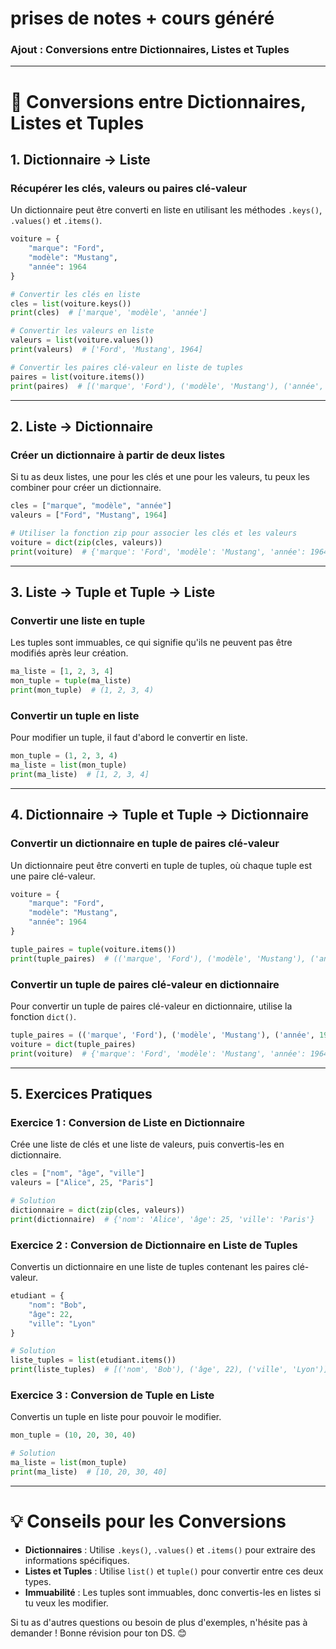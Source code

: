# prises de notes + cours généré

### Ajout : Conversions entre Dictionnaires, Listes et Tuples

---

# 🔄 Conversions entre Dictionnaires, Listes et Tuples

## 1. Dictionnaire → Liste

### Récupérer les clés, valeurs ou paires clé-valeur
Un dictionnaire peut être converti en liste en utilisant les méthodes `.keys()`, `.values()` et `.items()`.

```python
voiture = {
    "marque": "Ford",
    "modèle": "Mustang",
    "année": 1964
}

# Convertir les clés en liste
cles = list(voiture.keys())
print(cles)  # ['marque', 'modèle', 'année']

# Convertir les valeurs en liste
valeurs = list(voiture.values())
print(valeurs)  # ['Ford', 'Mustang', 1964]

# Convertir les paires clé-valeur en liste de tuples
paires = list(voiture.items())
print(paires)  # [('marque', 'Ford'), ('modèle', 'Mustang'), ('année', 1964)]
```

---

## 2. Liste → Dictionnaire

### Créer un dictionnaire à partir de deux listes
Si tu as deux listes, une pour les clés et une pour les valeurs, tu peux les combiner pour créer un dictionnaire.

```python
cles = ["marque", "modèle", "année"]
valeurs = ["Ford", "Mustang", 1964]

# Utiliser la fonction zip pour associer les clés et les valeurs
voiture = dict(zip(cles, valeurs))
print(voiture)  # {'marque': 'Ford', 'modèle': 'Mustang', 'année': 1964}
```

---

## 3. Liste → Tuple et Tuple → Liste

### Convertir une liste en tuple
Les tuples sont immuables, ce qui signifie qu'ils ne peuvent pas être modifiés après leur création.

```python
ma_liste = [1, 2, 3, 4]
mon_tuple = tuple(ma_liste)
print(mon_tuple)  # (1, 2, 3, 4)
```

### Convertir un tuple en liste
Pour modifier un tuple, il faut d'abord le convertir en liste.

```python
mon_tuple = (1, 2, 3, 4)
ma_liste = list(mon_tuple)
print(ma_liste)  # [1, 2, 3, 4]
```

---

## 4. Dictionnaire → Tuple et Tuple → Dictionnaire

### Convertir un dictionnaire en tuple de paires clé-valeur
Un dictionnaire peut être converti en tuple de tuples, où chaque tuple est une paire clé-valeur.

```python
voiture = {
    "marque": "Ford",
    "modèle": "Mustang",
    "année": 1964
}

tuple_paires = tuple(voiture.items())
print(tuple_paires)  # (('marque', 'Ford'), ('modèle', 'Mustang'), ('année', 1964))
```

### Convertir un tuple de paires clé-valeur en dictionnaire
Pour convertir un tuple de paires clé-valeur en dictionnaire, utilise la fonction `dict()`.

```python
tuple_paires = (('marque', 'Ford'), ('modèle', 'Mustang'), ('année', 1964))
voiture = dict(tuple_paires)
print(voiture)  # {'marque': 'Ford', 'modèle': 'Mustang', 'année': 1964}
```

---

## 5. Exercices Pratiques

### Exercice 1 : Conversion de Liste en Dictionnaire
Crée une liste de clés et une liste de valeurs, puis convertis-les en dictionnaire.

```python
cles = ["nom", "âge", "ville"]
valeurs = ["Alice", 25, "Paris"]

# Solution
dictionnaire = dict(zip(cles, valeurs))
print(dictionnaire)  # {'nom': 'Alice', 'âge': 25, 'ville': 'Paris'}
```

### Exercice 2 : Conversion de Dictionnaire en Liste de Tuples
Convertis un dictionnaire en une liste de tuples contenant les paires clé-valeur.

```python
etudiant = {
    "nom": "Bob",
    "âge": 22,
    "ville": "Lyon"
}

# Solution
liste_tuples = list(etudiant.items())
print(liste_tuples)  # [('nom', 'Bob'), ('âge', 22), ('ville', 'Lyon')]
```

### Exercice 3 : Conversion de Tuple en Liste
Convertis un tuple en liste pour pouvoir le modifier.

```python
mon_tuple = (10, 20, 30, 40)

# Solution
ma_liste = list(mon_tuple)
print(ma_liste)  # [10, 20, 30, 40]
```

---

# 💡 Conseils pour les Conversions
- **Dictionnaires** : Utilise `.keys()`, `.values()` et `.items()` pour extraire des informations spécifiques.
- **Listes et Tuples** : Utilise `list()` et `tuple()` pour convertir entre ces deux types.
- **Immuabilité** : Les tuples sont immuables, donc convertis-les en listes si tu veux les modifier.

Si tu as d'autres questions ou besoin de plus d'exemples, n'hésite pas à demander ! Bonne révision pour ton DS. 😊